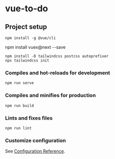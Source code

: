 # vue-to-do

## Project setup
```
npm install -g @vue/cli
```
npm install vuex@next --save
```
npm install -D tailwindcss postcss autoprefixer
npx tailwindcss init
```

### Compiles and hot-reloads for development
```
npm run serve
```

### Compiles and minifies for production
```
npm run build
```

### Lints and fixes files
```
npm run lint
```

### Customize configuration
See [Configuration Reference](https://cli.vuejs.org/config/).
